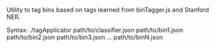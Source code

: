 Utility to tag bins based on tags learned from binTagger.js and Stanford NER.

Syntax: ./tagApplicator path/to/classifier.json path/to/bin1.json path/to/bin2.json path/to/bin3.json ... path/to/binN.json
